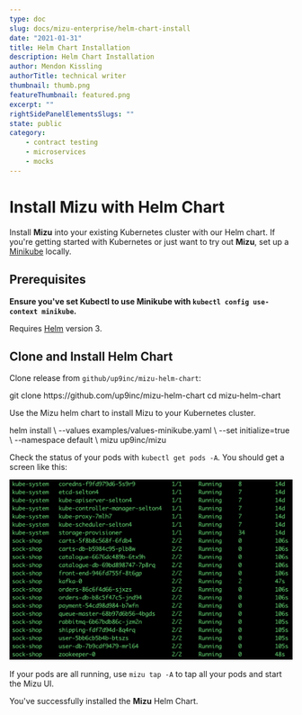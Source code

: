 ```yaml
---
type: doc
slug: docs/mizu-enterprise/helm-chart-install
date: "2021-01-31"
title: Helm Chart Installation
description: Helm Chart Installation
author: Mendon Kissling
authorTitle: technical writer
thumbnail: thumb.png
featureThumbnail: featured.png
excerpt: ""
rightSidePanelElementsSlugs: ""
state: public
category:
    - contract testing
    - microservices
    - mocks
---
```


# Install Mizu with Helm Chart

Install **Mizu** into your existing Kubernetes cluster with our Helm chart. If you're getting started with Kubernetes or just want to try out **Mizu**, set up a [Minikube](https://minikube.sigs.k8s.io/docs/start/) locally. 

## Prerequisites

**Ensure you've set Kubectl to use Minikube with `kubectl config use-context minikube`.**

Requires [Helm](https://v3.helm.sh/docs/) version 3. 

## Clone and Install Helm Chart

Clone release from `github/up9inc/mizu-helm-chart`:

<syntaxhighlighter>
git clone https://github.com/up9inc/mizu-helm-chart
cd mizu-helm-chart
</syntaxhighlighter>

Use the Mizu helm chart to install Mizu to your Kubernetes cluster.

<syntaxhighlighter>
helm install \
    --values examples/values-minikube.yaml \
    --set initialize=true \
    --namespace default \
    mizu up9inc/mizu
</syntaxhighlighter>

Check the status of your pods with `kubectl get pods -A`. You should get a screen like this:

![Kubectl Get Pods](kubectl.png)

If your pods are all running, use `mizu tap -A` to tap all your pods and start the Mizu UI. 

You've successfully installed the **Mizu** Helm Chart.
